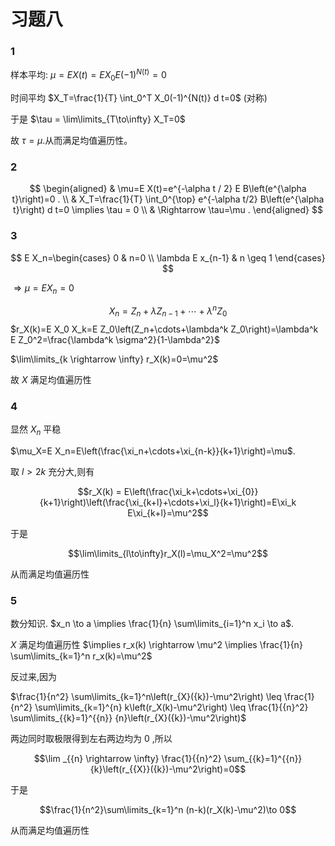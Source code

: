 # 习题八
### 1 

样本平均: $\mu=E X(t)=E X_0 E(-1)^{N(t)}=0$

时间平均 $X_T=\frac{1}{T} \int_0^T X_0(-1)^{N(t)} d t=0$ (对称)

于是 $\tau = \lim\limits_{T\to\infty} X_T=0$

故 $\tau=\mu$.从而满足均值遍历性。

### 2
$$
\begin{aligned}
& \mu=E X(t)=e^{-\alpha t / 2} E B\left(e^{\alpha t}\right)=0 . \\
& X_T=\frac{1}{T} \int_0^{\top} e^{-\alpha t/2} B\left(e^{\alpha t}\right) d t=0 \implies \tau = 0 \\
& \Rightarrow \tau=\mu .
\end{aligned}
$$

### 3
$$
E X_n=\begin{cases}
0 & n=0 \\
\lambda E x_{n-1} & n \geq 1
\end{cases}
$$

$\Rightarrow \mu=E X_n=0$

$$
X_n=Z_n+\lambda Z_{n-1}+\cdots+\lambda^n Z_0
$$
$r_X(k)=E X_0 X_k=E Z_0\left(Z_n+\cdots+\lambda^k Z_0\right)=\lambda^k E Z_0^2=\frac{\lambda^k \sigma^2}{1-\lambda^2}$

$\lim\limits_{k \rightarrow \infty} r_X(k)=0=\mu^2$

故 $X$ 满足均值遍历性

### 4
显然 $X_n$ 平稳

$\mu_X=E X_n=E\left(\frac{\xi_n+\cdots+\xi_{n-k}}{k+1}\right)=\mu$.

取 $l>2k$ 充分大,则有

$$r_X(k) = E\left(\frac{\xi_k+\cdots+\xi_{0}}{k+1}\right)\left(\frac{\xi_{k+l}+\cdots+\xi_l}{k+1}\right)=E\xi_k E\xi_{k+l}=\mu^2$$

于是

$$\lim\limits_{l\to\infty}r_X(l)=\mu_X^2=\mu^2$$

从而满足均值遍历性

### 5
数分知识. $x_n \to a \implies \frac{1}{n} \sum\limits_{i=1}^n x_i \to a$.

$X$ 满足均值遍历性 $\implies r_x(k) \rightarrow \mu^2 \implies \frac{1}{n} \sum\limits_{k=1}^n r_x(k)=\mu^2$


反过来,因为 

$\frac{1}{n^2} \sum\limits_{k=1}^n\left(r_{X}({k})-\mu^2\right) \leq \frac{1}{n^2} \sum\limits_{k=1}^{n} k\left(r_X(k)-\mu^2\right) \leq \frac{1}{{n}^2} \sum\limits_{{k}=1}^{{n}} {n}\left(r_{X}({k})-\mu^2\right)$

两边同时取极限得到左右两边均为 0 ,所以 

$$\lim _{{n} \rightarrow \infty} \frac{1}{{n}^2} \sum_{{k}=1}^{{n}} {k}\left(r_{{X}}({k})-\mu^2\right)=0$$

于是

$$\frac{1}{n^2}\sum\limits_{k=1}^n (n-k)(r_X(k)-\mu^2)\to 0$$

从而满足均值遍历性

